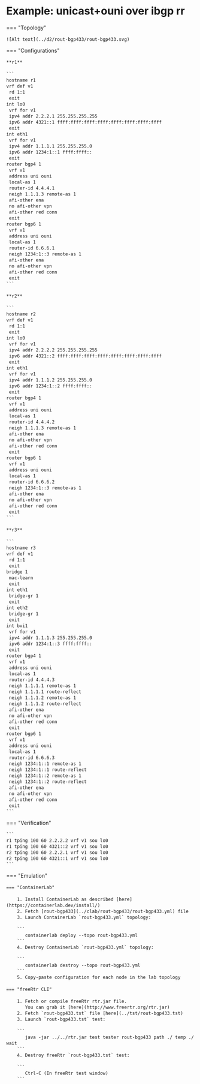 # Example: unicast+ouni over ibgp rr

=== "Topology"

    ![Alt text](../d2/rout-bgp433/rout-bgp433.svg)

=== "Configurations"

    **r1**

    ```
    hostname r1
    vrf def v1
     rd 1:1
     exit
    int lo0
     vrf for v1
     ipv4 addr 2.2.2.1 255.255.255.255
     ipv6 addr 4321::1 ffff:ffff:ffff:ffff:ffff:ffff:ffff:ffff
     exit
    int eth1
     vrf for v1
     ipv4 addr 1.1.1.1 255.255.255.0
     ipv6 addr 1234:1::1 ffff:ffff::
     exit
    router bgp4 1
     vrf v1
     address uni ouni
     local-as 1
     router-id 4.4.4.1
     neigh 1.1.1.3 remote-as 1
     afi-other ena
     no afi-other vpn
     afi-other red conn
     exit
    router bgp6 1
     vrf v1
     address uni ouni
     local-as 1
     router-id 6.6.6.1
     neigh 1234:1::3 remote-as 1
     afi-other ena
     no afi-other vpn
     afi-other red conn
     exit
    ```

    **r2**

    ```
    hostname r2
    vrf def v1
     rd 1:1
     exit
    int lo0
     vrf for v1
     ipv4 addr 2.2.2.2 255.255.255.255
     ipv6 addr 4321::2 ffff:ffff:ffff:ffff:ffff:ffff:ffff:ffff
     exit
    int eth1
     vrf for v1
     ipv4 addr 1.1.1.2 255.255.255.0
     ipv6 addr 1234:1::2 ffff:ffff::
     exit
    router bgp4 1
     vrf v1
     address uni ouni
     local-as 1
     router-id 4.4.4.2
     neigh 1.1.1.3 remote-as 1
     afi-other ena
     no afi-other vpn
     afi-other red conn
     exit
    router bgp6 1
     vrf v1
     address uni ouni
     local-as 1
     router-id 6.6.6.2
     neigh 1234:1::3 remote-as 1
     afi-other ena
     no afi-other vpn
     afi-other red conn
     exit
    ```

    **r3**

    ```
    hostname r3
    vrf def v1
     rd 1:1
     exit
    bridge 1
     mac-learn
     exit
    int eth1
     bridge-gr 1
     exit
    int eth2
     bridge-gr 1
     exit
    int bvi1
     vrf for v1
     ipv4 addr 1.1.1.3 255.255.255.0
     ipv6 addr 1234:1::3 ffff:ffff::
     exit
    router bgp4 1
     vrf v1
     address uni ouni
     local-as 1
     router-id 4.4.4.3
     neigh 1.1.1.1 remote-as 1
     neigh 1.1.1.1 route-reflect
     neigh 1.1.1.2 remote-as 1
     neigh 1.1.1.2 route-reflect
     afi-other ena
     no afi-other vpn
     afi-other red conn
     exit
    router bgp6 1
     vrf v1
     address uni ouni
     local-as 1
     router-id 6.6.6.3
     neigh 1234:1::1 remote-as 1
     neigh 1234:1::1 route-reflect
     neigh 1234:1::2 remote-as 1
     neigh 1234:1::2 route-reflect
     afi-other ena
     no afi-other vpn
     afi-other red conn
     exit
    ```

=== "Verification"

    ```
    r1 tping 100 60 2.2.2.2 vrf v1 sou lo0
    r1 tping 100 60 4321::2 vrf v1 sou lo0
    r2 tping 100 60 2.2.2.1 vrf v1 sou lo0
    r2 tping 100 60 4321::1 vrf v1 sou lo0
    ```

=== "Emulation"

    === "ContainerLab"

        1. Install ContainerLab as described [here](https://containerlab.dev/install/)  
        2. Fetch [rout-bgp433](../clab/rout-bgp433/rout-bgp433.yml) file  
        3. Launch ContainerLab `rout-bgp433.yml` topology:  

        ```
           containerlab deploy --topo rout-bgp433.yml  
        ```
        4. Destroy ContainerLab `rout-bgp433.yml` topology:  

        ```
           containerlab destroy --topo rout-bgp433.yml  
        ```
        5. Copy-paste configuration for each node in the lab topology

    === "freeRtr CLI"

        1. Fetch or compile freeRtr rtr.jar file.  
           You can grab it [here](http://www.freertr.org/rtr.jar)  
        2. Fetch `rout-bgp433.tst` file [here](../tst/rout-bgp433.tst)  
        3. Launch `rout-bgp433.tst` test:  

        ```
           java -jar ../../rtr.jar test tester rout-bgp433 path ./ temp ./ wait
        ```
        4. Destroy freeRtr `rout-bgp433.tst` test:  

        ```
           Ctrl-C (In freeRtr test window)
        ```

